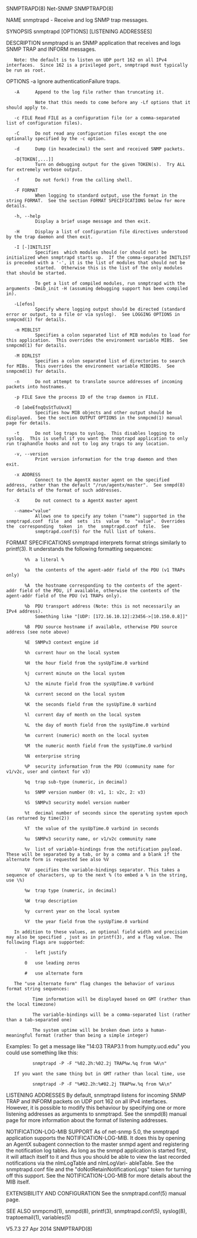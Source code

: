 SNMPTRAPD(8)                                                                                       Net-SNMP                                                                                      SNMPTRAPD(8)



NAME
       snmptrapd - Receive and log SNMP trap messages.

SYNOPSIS
       snmptrapd [OPTIONS] [LISTENING ADDRESSES]

DESCRIPTION
       snmptrapd is an SNMP application that receives and logs SNMP TRAP and INFORM messages.

       Note: the default is to listen on UDP port 162 on all IPv4 interfaces.  Since 162 is a privileged port, snmptrapd must typically be run as root.

OPTIONS
       -a      Ignore authenticationFailure traps.

       -A      Append to the log file rather than truncating it.

               Note that this needs to come before any -Lf options that it should apply to.

       -c FILE Read FILE as a configuration file (or a comma-separated list of configuration files).

       -C      Do not read any configuration files except the one optionally specified by the -c option.

       -d      Dump (in hexadecimal) the sent and received SNMP packets.

       -D[TOKEN[,...]]
               Turn on debugging output for the given TOKEN(s).  Try ALL for extremely verbose output.

       -f      Do not fork() from the calling shell.

       -F FORMAT
               When logging to standard output, use the format in the string FORMAT.  See the section FORMAT SPECIFICATIONS below for more details.

       -h, --help
               Display a brief usage message and then exit.

       -H      Display a list of configuration file directives understood by the trap daemon and then exit.

       -I [-]INITLIST
               Specifies  which modules should (or should not) be initialized when snmptrapd starts up.  If the comma-separated INITLIST is preceded with a '-', it is the list of modules that should not be
               started.  Otherwise this is the list of the only modules that should be started.

               To get a list of compiled modules, run snmptrapd with the arguments -Dmib_init -H (assuming debugging support has been compiled in).

       -L[efos]
               Specify where logging output should be directed (standard error or output, to a file or via syslog).  See LOGGING OPTIONS in snmpcmd(1) for details.

       -m MIBLIST
               Specifies a colon separated list of MIB modules to load for this application.  This overrides the environment variable MIBS.  See snmpcmd(1) for details.

       -M DIRLIST
               Specifies a colon separated list of directories to search for MIBs.  This overrides the environment variable MIBDIRS.  See snmpcmd(1) for details.

       -n      Do not attempt to translate source addresses of incoming packets into hostnames.

       -p FILE Save the process ID of the trap daemon in FILE.

       -O [abeEfnqQsStTuUvxX]
               Specifies how MIB objects and other output should be displayed.  See the section OUTPUT OPTIONS in the snmpcmd(1) manual page for details.

       -t      Do not log traps to syslog.  This disables logging to syslog.  This is useful if you want the snmptrapd application to only run traphandle hooks and not to log any traps to any location.

       -v, --version
               Print version information for the trap daemon and then exit.

       -x ADDRESS
               Connect to the AgentX master agent on the specified address, rather than the default "/run/agentx/master".  See snmpd(8) for details of the format of such addresses.

       -X      Do not connect to a AgentX master agent

       --name="value"
               Allows one to specify any token ("name") supported in the snmptrapd.conf  file  and  sets  its  value  to  "value".  Overrides  the  corresponding  token  in  the  snmptrapd.conf  file.  See
               snmptrapd.conf(5) for the full list of tokens.

FORMAT SPECIFICATIONS
       snmptrapd interprets format strings similarly to printf(3).  It understands the following formatting sequences:

           %%  a literal %

           %a  the contents of the agent-addr field of the PDU (v1 TRAPs only)

           %A  the hostname corresponding to the contents of the agent-addr field of the PDU, if available, otherwise the contents of the agent-addr field of the PDU (v1 TRAPs only).

           %b  PDU transport address (Note: this is not necessarily an IPv4 address).
               Something like "[UDP: [172.16.10.12]:23456->[10.150.0.8]]"

           %B  PDU source hostname if available, otherwise PDU source address (see note above)

           %E  SNMPv3 context engine id

           %h  current hour on the local system

           %H  the hour field from the sysUpTime.0 varbind

           %j  current minute on the local system

           %J  the minute field from the sysUpTime.0 varbind

           %k  current second on the local system

           %K  the seconds field from the sysUpTime.0 varbind

           %l  current day of month on the local system

           %L  the day of month field from the sysUpTime.0 varbind

           %m  current (numeric) month on the local system

           %M  the numeric month field from the sysUpTime.0 varbind

           %N  enterprise string

           %P  security information from the PDU (community name for v1/v2c, user and context for v3)

           %q  trap sub-type (numeric, in decimal)

           %s  SNMP version number (0: v1, 1: v2c, 2: v3)

           %S  SNMPv3 security model version number

           %t  decimal number of seconds since the operating system epoch (as returned by time(2))

           %T  the value of the sysUpTime.0 varbind in seconds

           %u  SNMPv3 security name, or v1/v2c community name

           %v  list of variable-bindings from the notification payload.  These will be separated by a tab, or by a comma and a blank if the alternate form is requested See also %V

           %V  specifies the variable-bindings separator. This takes a sequence of characters, up to the next % (to embed a % in the string, use \%)

           %w  trap type (numeric, in decimal)

           %W  trap description

           %y  current year on the local system

           %Y  the year field from the sysUpTime.0 varbind

       In addition to these values, an optional field width and precision may also be specified , just as in printf(3), and a flag value. The following flags are supported:

           -   left justify

           0   use leading zeros

           #   use alternate form

       The "use alternate form" flag changes the behavior of various format string sequences:

              Time information will be displayed based on GMT (rather than the local timezone)

              The variable-bindings will be a comma-separated list (rather than a tab-separated one)

              The system uptime will be broken down into a human-meaningful format (rather than being a simple integer)

   Examples:
       To get a message like "14:03 TRAP3.1 from humpty.ucd.edu" you could use something like this:

              snmptrapd -P -F "%02.2h:%02.2j TRAP%w.%q from %A\n"

       If you want the same thing but in GMT rather than local time, use

              snmptrapd -P -F "%#02.2h:%#02.2j TRAP%w.%q from %A\n"

LISTENING ADDRESSES
       By  default, snmptrapd listens for incoming SNMP TRAP and INFORM packets on UDP port 162 on all IPv4 interfaces.  However, it is possible to modify this behaviour by specifying one or more listening
       addresses as arguments to snmptrapd.  See the snmpd(8) manual page for more information about the format of listening addresses.

NOTIFICATION-LOG-MIB SUPPORT
       As of net-snmp 5.0, the snmptrapd application supports the NOTIFICATION-LOG-MIB.  It does this by opening an AgentX subagent connection to the master snmpd agent and registering the notification log
       tables.   As  long  as  the  snmpd  application  is started first, it will attach itself to it and thus you should be able to view the last recorded notifications via the nlmLogTable and nlmLogVari-
       ableTable.  See the snmptrapd.conf file and the "doNotRetainNotificationLogs" token for turning off this support.  See the NOTIFICATION-LOG-MIB for more details about the MIB itself.

EXTENSIBILITY AND CONFIGURATION
       See the snmptrapd.conf(5) manual page.

SEE ALSO
       snmpcmd(1), snmpd(8), printf(3), snmptrapd.conf(5), syslog(8), traptoemail(1), variables(5)



V5.7.3                                                                                           27 Apr 2014                                                                                     SNMPTRAPD(8)
